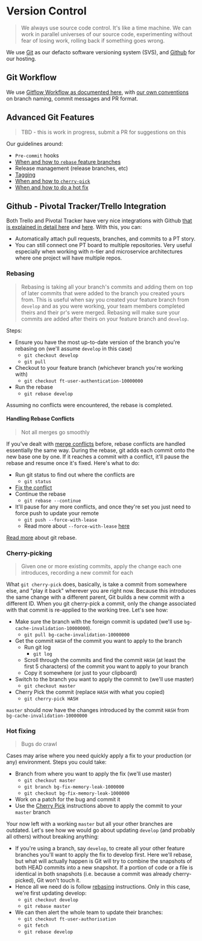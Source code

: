 # Version Control

> We always use source code control. It's like a time machine. We can work in parallel universes of our source code, experimenting without fear of losing work, rolling back if something goes wrong.

We use [Git](https://git-scm.com/) as our defacto software versioning system (SVS), and [Github](https://github.com) for our hosting.

## Git Workflow

We use [Gitflow Workflow as documented here](https://www.atlassian.com/git/tutorials/comparing-workflows/gitflow-workflow), with [our own conventions](../Conventions) on branch naming, commit messages and PR format.

## Advanced Git Features

> TBD - this is work in progress, submit a PR for suggestions on this

Our guidelines around:

- `Pre-commit` hooks
- [When and how to `rebase` feature branches](#rebasing)
- Release management (release branches, etc)
- [Tagging](https://git-scm.com/book/en/v2/Git-Basics-Tagging)
- [When and how to `cherry-pick`](#cherry-picking)
- [When and how to do a hot fix](#hot-fixing)

## Github - Pivotal Tracker/Trello Integration

Both Trello and Pivotal Tracker have very nice integrations with Github [that is explained in detail here](https://www.pivotaltracker.com/integrations/GitHub/) and [here](https://blog.trello.com/github-and-trello-integrate-your-commits). With this, you can:

- Automatically attach pull requests, branches, and commits to a PT story.
- You can still connect one PT board to multiple repositories. Very useful especially when working with n-tier and microservice architectures where one project will have multiple repos.

### Rebasing

> Rebasing is taking all your branch's commits and adding them on top of later commits that were added to the branch you created yours from. This is useful when say you created your feature branch from `develop` and as you were working, your team members completed theirs and their pr's were merged. Rebasing will make sure your commits are added after theirs on your feature branch and `develop`.

Steps:

- Ensure you have the most up-to-date version of the branch you're rebasing on (we'll assume `develop` in this case)
  - `git checkout develop`
  - `git pull`
- Checkout to your feature branch (whichever branch you're working with)
  - `git checkout ft-user-authentication-10000000`
- Run the rebase
  - `git rebase develop`

Assuming no conflicts were encountered, the rebase is completed.

#### Handling Rebase Conflicts

> Not all merges go smoothly

If you've dealt with [merge conflicts](https://help.github.com/articles/resolving-a-merge-conflict-using-the-command-line/) before, rebase conflicts are handled essentially the same way. During the rebase, git adds each commit onto the new base one by one. If it reaches a commit with a conflict, it'll pause the rebase and resume once it's fixed. Here's what to do:

- Run git status to find out where the conflicts are
  - `git status`
- [Fix the conflict](https://help.github.com/articles/resolving-a-merge-conflict-using-the-command-line/#competing-line-change-merge-conflicts)
- Continue the rebase
  - `git rebase --continue`
- It'll pause for any more conflicts, and once they're set you just need to force push to update your remote
  - `git push --force-with-lease`
  - Read more about `--force-with-lease` [here](https://developer.atlassian.com/blog/2015/04/force-with-lease/)

[Read more](https://git-scm.com/docs/git-rebase) about git rebase.

### Cherry-picking

> Given one or more existing commits, apply the change each one introduces, recording a new commit for each

What `git cherry-pick` does, basically, is take a commit from somewhere else, and "play it back" wherever you are right now. Because this introduces the same change with a different parent, Git builds a new commit with a different ID. When you git cherry-pick a commit, only the change associated with that commit is re-applied to the working tree. Let's see how:

- Make sure the branch with the foreign commit is updated (we'll use `bg-cache-invalidation-10000000`).
  - `git pull bg-cache-invalidation-10000000`
- Get the commit `HASH` of the commit you want to apply to the branch
  - Run git log
    - `git log`
  - Scroll through the commits and find the commit `HASH` (at least the first 5 characters) of the commit you want to apply to your branch
  - Copy it somewhere (or just to your clipboard)
- Switch to the branch you want to apply the commit to (we'll use master)
  - `git checkout master`
- Cherry Pick the commit (replace `HASH` with what you copied)
  - `git cherry-pick HASH`

`master` should now have the changes introduced by the commit `HASH` from `bg-cache-invalidation-10000000`

### Hot fixing

> Bugs do crawl

Cases may arise where you need quickly apply a fix to your production (or any) environment. Steps you could take:

- Branch from where you want to apply the fix (we'll use master)
  - `git checkout master`
  - `git branch bg-fix-memory-leak-1000000`
  - `git checkout bg-fix-memory-leak-1000000`
- Work on a patch for the bug and commit it
- Use the [Cherry Pick](#cherry-pick) instructions above to apply the commit to your `master` branch

Your now left with a working `master` but all your other branches are outdated. Let's see how we would go about updating `develop` (and probably all others) without breaking anything:

- If you're using a branch, say `develop`, to create all your other feature branches you'll want to apply the fix to develop first. Here we'll rebase, but what will actually happen is Git will try to combine the snapshots of both HEAD commits into a new snapshot. If a portion of code or a file is identical in both snapshots (i.e. because a commit was already cherry-picked), Git won't touch it.
- Hence all we need do is follow [rebasing](#Rebasing) instructions. Only in this case, we're first updating develop:
  - `git checkout develop`
  - `git rebase master`
- We can then alert the whole team to update their branches:
  - `git checkout ft-user-authorisation`
  - `git fetch`
  - `git rebase develop`
